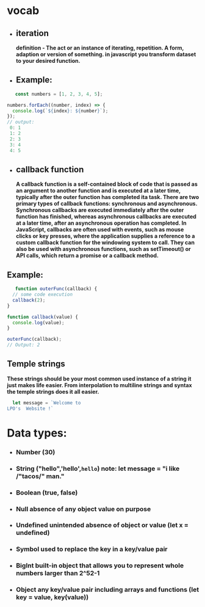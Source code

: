 # vocab

- ## iteration
  **definition - The act or an instance of iterating, repetition. A form, adaption or version of something. in javascript you transform dataset to your desired function.**

- ## Example: 

```js
   const numbers = [1, 2, 3, 4, 5];

numbers.forEach((number, index) => {
  console.log(`${index}: ${number}`);
});
// output:
 0: 1
 1: 2
 2: 3
 3: 4
 4: 5
```
- ## callback function
   **A callback function is a self-contained block of code that is passed as an argument to another function and is executed at a later time, typically after the outer function has completed ita task. There are two primary types of callback functions: synchronous and asynchronous. Synchronous callbacks are executed immediately after the outer function has finished, whereas asynchronous callbacks are executed at a later time, after an asynchronous operation has completed. In JavaScript, callbacks are often used with events, such as mouse clicks or key presses, where the application supplies a reference to a custom callback function for the windowing system to call. They can also be used with asynchronous functions, such as setTimeout() or API calls, which return a promise or a callback method.**

## Example:

```javascript
   function outerFunc(callback) {
  // some code execution
  callback(2);
}

function callback(value) {
  console.log(value);
}

outerFunc(callback);
// Output: 2
```

## Temple strings

**These strings should be your most common used instance of a string it just makes life easier. From interpolation to multiline strings and syntax the temple strings does it all easier.**

```js
  let message = `Welcome to
LPO's  Website !`
```


# Data types: 
- ### Number (30)
- ### String ("hello",'hello',`hello`) note: let message = "i like /"tacos/" man."
- ### Boolean (true, false)
- ### Null **absence of any object value on purpose** 
- ### Undefined **unintended absence of object or value** (let x = undefined)
- ### Symbol **used to replace the key in a key/value pair**
- ### BigInt **built-in object that allows you to represent whole numbers larger than 2^52-1**
- ### Object **any key/value pair  including arrays and functions** (let key = value, key(value))